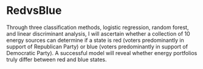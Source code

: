 # RedvsBlue
Through three classification methods, logistic regression, random forest, and linear discriminant analysis, I will ascertain whether a collection of 10 energy sources can determine if a state is red (voters predominantly in support of Republican Party) or blue (voters predominantly in support of Democratic Party). A successful model will reveal whether energy 
portfolios truly differ between red and blue states. 
